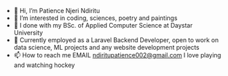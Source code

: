 - 👋 Hi, I’m Patience Njeri Ndiritu
- 👀 I’m interested in coding, sciences, poetry and paintings
- 🌱 I done with my BSc. of Applied Computer Science at Daystar University
- 💞️ Currently employed as a Laravel Backend Developer, open to work on data science, ML projects and any website development projects
- 📫 How to reach me EMAIL ndiritupatience002@gmail.com
I love playing and watching hockey
<!---
ndirituart/ndirituart is a ✨ special ✨ repository because its `README.md` (this file) appears on your GitHub profile.
You can click the Preview link to take a look at your changes.
--->
